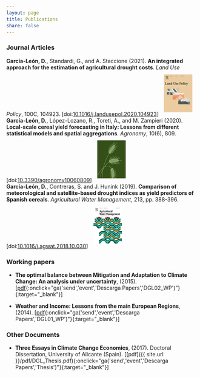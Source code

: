 ```yaml
---
layout: page
title: Publications
share: false
---
```

### Journal Articles
<div class="middle">
<span><strong>Garc&#xED;a-Le&#xF3;n, D.</strong>,  Standardi, G., and A. Staccione (2021). <strong>An integrated approach for the estimation of agricultural drought costs</strong>. <em>Land Use Policy</em>, 100C, 104923. [doi:<a href="https://doi.org/10.1016/j.landusepol.2020.104923" target="_blank" onclick="ga('send','event','Descarga Papers','DGL10');"><u>10.1016/j.landusepol.2020.104923</u></a>]</span> <img style="padding: 10px;" src="/images/lup_front.png">
</div>
<div class="middle">
<span><strong>Garc&#xED;a-Le&#xF3;n, D.</strong>,  L&#xF3;pez-Lozano, R., Toreti, A., and M. Zampieri (2020). <strong>Local-scale cereal yield forecasting in Italy: Lessons from different statistical models and spatial aggregations</strong>. <em>Agronomy</em>, 10(6), 809. [doi:<a href="https://doi.org/10.3390/agronomy10060809" target="_blank" onclick="ga('send','event','Descarga Papers','DGL04');"><u>10.3390/agronomy10060809</u></a>]</span> <img style="padding: 10px;" src="/images/agronomy_front.png">
</div>
<div class="middle">
<span><strong>Garc&#xED;a-Le&#xF3;n, D.</strong>,  Contreras, S. and J. Hunink (2019). <strong>Comparison of meteorological and satellite-based drought indices as yield predictors of Spanish cereals</strong>. <em>Agricultural Water Management</em>, 213, pp. 388-396. [doi:<a href="https://doi.org/10.1016/j.agwat.2018.10.030" target="_blank" onclick="ga('send','event','Descarga Papers','DGL03');"><u>10.1016/j.agwat.2018.10.030</u></a>]</span> <img style="padding: 10px;" src="/images/agwat_front.png">
</div>

### Working papers
- **The optimal balance between Mitigation and Adaptation to Climate Change: An analysis under uncertainty**, (2015). [[pdf](http://www.feem.it/getpage.aspx?id=8280&sez=Publications&padre=73){:onclick="ga('send','event','Descarga Papers','DGL02_WP')"}{:target="_blank"}]

- **Weather and Income: Lessons from the main European Regions**, (2014). [[pdf](http://www.feem.it/getpage.aspx?id=7443&sez=Publications&padre=73){:onclick="ga('send','event','Descarga Papers','DGL01_WP')"}{:target="_blank"}]

### Other Documents

- **Three Essays in Climate Change Economics**, (2017). Doctoral Dissertation, University of Alicante (Spain).
 [[pdf]({{ site.url }}/pdf/DGL_Thesis.pdf){:onclick="ga('send','event','Descarga Papers','Thesis')"}{:target="_blank"}]